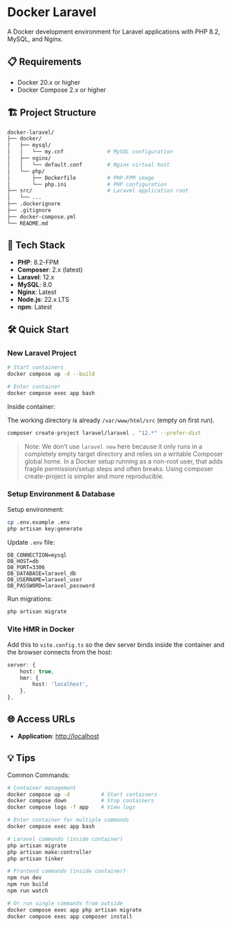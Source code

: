 # Docker Laravel

A Docker development environment for Laravel applications with PHP 8.2, MySQL, and Nginx.

## 📋 Requirements

- Docker 20.x or higher
- Docker Compose 2.x or higher

## 🏗️ Project Structure

```bash
docker-laravel/
├── docker/
│   ├── mysql/
│   │   └── my.cnf              # MySQL configuration
│   ├── nginx/
│   │   └── default.conf        # Nginx virtual host
│   └── php/
│       ├── Dockerfile          # PHP-FPM image
│       └── php.ini             # PHP configuration
├── src/                        # Laravel application root
│   └── ...
├── .dockerignore
├── .gitignore
├── docker-compose.yml
└── README.md
```

## 🚀 Tech Stack

- **PHP**: 8.2-FPM
- **Composer**: 2.x (latest)
- **Laravel**: 12.x
- **MySQL**: 8.0
- **Nginx**: Latest
- **Node.js**: 22.x LTS
- **npm**: Latest

## 🛠️ Quick Start

### New Laravel Project

```bash
# Start containers
docker compose up -d --build

# Enter container
docker compose exec app bash
```

Inside container:

The working directory is already `/var/www/html/src` (empty on first run). 

```bash
composer create-project laravel/laravel . "12.*" --prefer-dist
```

> Note: We don’t use `laravel new` here because it only runs in a completely empty target directory and relies on a writable Composer global home. In a Docker setup running as a non-root user, that adds fragile permission/setup steps and often breaks. Using composer create-project is simpler and more reproducible.

### Setup Environment & Database

Setup environment:

```bash
cp .env.example .env
php artisan key:generate
```

Update `.env` file:

```env
DB_CONNECTION=mysql
DB_HOST=db
DB_PORT=3306
DB_DATABASE=laravel_db
DB_USERNAME=laravel_user
DB_PASSWORD=laravel_password
```

Run migrations:

```bash
php artisan migrate
```

### Vite HMR in Docker

Add this to `vite.config.ts` so the dev server binds inside the container and the browser connects from the host:

```ts
server: {
    host: true,
    hmr: {
        host: 'localhost',
    },
},
```

## 🌐 Access URLs

- **Application**: <http://localhost>

## 💡 Tips

Common Commands:

```bash
# Container management
docker compose up -d          # Start containers
docker compose down           # Stop containers
docker compose logs -f app    # View logs

# Enter container for multiple commands
docker compose exec app bash

# Laravel commands (inside container)
php artisan migrate
php artisan make:controller
php artisan tinker

# Frontend commands (inside container)
npm run dev
npm run build
npm run watch

# Or run single commands from outside
docker compose exec app php artisan migrate
docker compose exec app composer install
```
